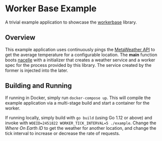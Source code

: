 # Worker Base Example

A trivial example application to showcase the [workerbase](https://github.com/go-nacelle/workerbase) library.

## Overview

This example application uses continuously pings the [MetaWeather API](https://www.metaweather.com/) to get the average temperature for a configurable location. The **main** function boots [nacelle](https://github.com/go-nacelle) with a initializer that creates a weather service and a worker spec for the process provided by this library. The service created by the former is injected into the later.

## Building and Running

If running in Docker, simply run `docker-compose up`. This will compile the example application via a multi-stage build and start a container for the worker.

If running locally, simply build with `go build` (using Go 1.12 or above) and invoke with `WOEID=2451822 WORKER_TICK_INTERVAL=5 ./example`. Change the *Where On Earth ID* to get the weather for another location, and change the tick interval to increase or decrease the rate of requests.
